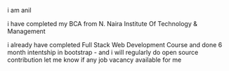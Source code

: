 i am anil 

i have completed my BCA from N. Naira Institute Of Technology & Management

i already have completed Full Stack Web Development Course and done 6 month intentship in bootstrap - and i will regularly do open source contribution let me know if any job vacancy available for me   
